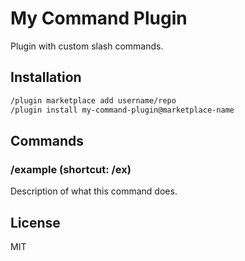 # My Command Plugin

Plugin with custom slash commands.

## Installation

```bash
/plugin marketplace add username/repo
/plugin install my-command-plugin@marketplace-name
```

## Commands

### /example (shortcut: /ex)

Description of what this command does.

## License

MIT

